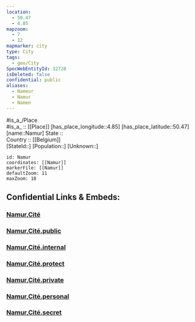 ```yaml
---
location:
  - 50.47
  - 4.85
mapzoom:
  - 7
  - 12
mapmarker: city
type: City
tags:
  - geo/City
SpocWebEntityId: 32728
isDeleted: false
confidential: public
aliases:
  - Nameur
  - Namur
  - Namen
---
```

#is_a_/Place  
#is_a_ :: [[Place]] 
[has_place_longitude::4.85] 
[has_place_latitude::50.47] 
[name::Namur] 
State ::  
Country :: [[Belgium]]  
[StateId::] 
[Population::] 
[Unknown::] 


```leaflet
id: Namur
coordinates: [[Namur]] 
markerFile: [[Namur]] 
defaultZoom: 11 
maxZoom: 18
```


## Confidential Links & Embeds: 

### [Namur,Cité](/_Standards/Earth/Continent/Europe/Europe~West/Belgium/Regions~Belgium/Wallonie/counties~Wallonie/Namur,Province/City/Namur,Cité.md) 

### [Namur,Cité.public](/_public/Earth/Continent/Europe/Europe~West/Belgium/Regions~Belgium/Wallonie/counties~Wallonie/Namur,Province/City/Namur,Cité.public.md) 

### [Namur,Cité.internal](/_internal/Earth/Continent/Europe/Europe~West/Belgium/Regions~Belgium/Wallonie/counties~Wallonie/Namur,Province/City/Namur,Cité.internal.md) 

### [Namur,Cité.protect](/_protect/Earth/Continent/Europe/Europe~West/Belgium/Regions~Belgium/Wallonie/counties~Wallonie/Namur,Province/City/Namur,Cité.protect.md) 

### [Namur,Cité.private](/_private/Earth/Continent/Europe/Europe~West/Belgium/Regions~Belgium/Wallonie/counties~Wallonie/Namur,Province/City/Namur,Cité.private.md) 

### [Namur,Cité.personal](/_personal/Earth/Continent/Europe/Europe~West/Belgium/Regions~Belgium/Wallonie/counties~Wallonie/Namur,Province/City/Namur,Cité.personal.md) 

### [Namur,Cité.secret](/_secret/Earth/Continent/Europe/Europe~West/Belgium/Regions~Belgium/Wallonie/counties~Wallonie/Namur,Province/City/Namur,Cité.secret.md)


